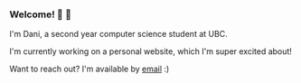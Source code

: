 ### Welcome! 👋 :otter:
I'm Dani, a second year computer science student at UBC. 

I'm currently working on a personal website, which I'm super excited about!

Want to reach out? I'm available by [email](mailto:danirenn16@gmail.com) :)

<!--
**daniCodes1/daniCodes1** is a ✨ _special_ ✨ repository because its `README.md` (this file) appears on your GitHub profile.

Here are some ideas to get you started:

- 🔭 I’m currently working on ...
- 🌱 I’m currently learning ...
- 👯 I’m looking to collaborate on ...
- 🤔 I’m looking for help with ...
- 💬 Ask me about ...
- 📫 How to reach me: ...
- 😄 Pronouns: ...
- ⚡ Fun fact: ...
-->
